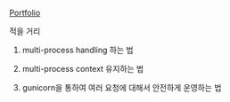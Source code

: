 [Portfolio](https://ghk829.github.io/whitecross.github.com)

적을 거리

1. multi-process handling 하는 법

2. multi-process context 유지하는 법

3. gunicorn을 통하여 여러 요청에 대해서 안전하게 운영하는 법


